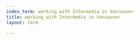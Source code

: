 ```yaml
---
index_term: working with Intermedia in Vancouver
title: working with Intermedia in Vancouver
layout: term

---
```

